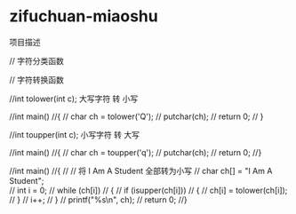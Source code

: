 # zifuchuan-miaoshu
项目描述


//  字符分类函数






//  字符转换函数

//int tolower(int c);   大写字符 转 小写

//int main()
//{
//	char ch = tolower('Q');
//		putchar(ch);
//		return 0;
//	}

//int toupper(int c);  小写字符 转 大写

//int main()
//{
//	char ch = toupper('q');
//	putchar(ch);
//	return 0;
//}


//int main()
//{
//	// 将 I Am A Student 全部转为小写
//	char ch[] = "I Am A Student";  
//	int i = 0;
//	while (ch[i])
//	{
//		if (isupper(ch[i]))
//		{
//			ch[i] = tolower(ch[i]);
//		}
//		i++;
//	}
//	printf("%s\n", ch);
//	return 0;
//}
